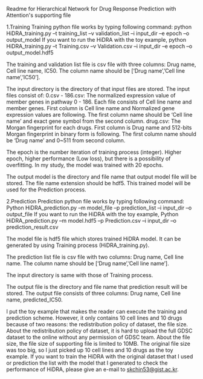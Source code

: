 Readme for Hierarchical Network for Drug Response Prediction with Attention's supporting file

1.Training
Training python file works by typing following command:
python HiDRA_training.py –t training_list –v validation_list –i input_dir –e epoch –o output_model
If you want to run the HiDRA with the toy example, 
python HiDRA_training.py –t Training.csv –v Validation.csv –i input_dir –e epoch –o output_model.hdf5

The training and validation list file is csv file with three columns: Drug name, Cell line name, IC50. The column name should be [‘Drug name’,’Cell line name’,’IC50’].

The input directory is the directory of that input files are stored.
The input files consist of:
0.csv - 186.csv: The normalized expression value of member genes in pathway 0 - 186.
Each file consists of Cell line name and member genes. First column is Cell line name and Normalized gene expression values are following. The first column name should be ‘Cell line name’ and exact gene symbol from the second column.
drug.csv: The Morgan fingerprint for each drugs. First column is Drug name and 512-bits Morgan fingerprint in binary form is following. The first column name should be ‘Drug name’ and 0~511 from second column.

The epoch is the number iteration of training process (integer). Higher epoch, higher performance (Low loss), but there is a possibility of overfitting. In my study, the model was trained with 20 epochs.

The output model is the directory and file name that output model file will be stored. The file name extension should be hdf5. This trained model will be used for the Prediction process.
 

2.Prediction
Prediction python file works by typing following command:
Python HiDRA_prediction.py –m model_file –p prediction_list –i input_dir –o output_file
If you want to run the HiDRA with the toy example,
Python HiDRA_prediction.py –m model.hdf5 –p Prediction.csv –i input_dir –o prediction_result.csv

The model file is hdf5 file which stores trained HiDRA model. It can be generated by using Training process (HiDRA_training.py). 

The prediction list file is csv file with two columns: Drug name, Cell line name. The column name should be [‘Drug name’,’Cell line name’].

The input directory is same with those of Training process.

The output file is the directory and file name that prediction result will be stored. The output file consists of three columns: Drug name, Cell line name, predicted_IC50.
 

I put the toy example that makes the reader can execute the training and prediction scheme. However, it only contains 10 cell lines and 10 drugs because of two reasons: the redistribution policy of dataset, the file size. About the redistribution policy of dataset, it is hard to upload the full GDSC dataset to the online without any permission of GDSC team. About the file size, the file size of supporting file is limited to 10MB. The original file size was too big, so I just picked up 10 cell lines and 10 drugs as the toy example.
If you want to train the HiDRA with the original dataset that I used or prediction the list with the model that I generated to check the performance of HiDRA, please give an e-mail to skchin53@gist.ac.kr.

